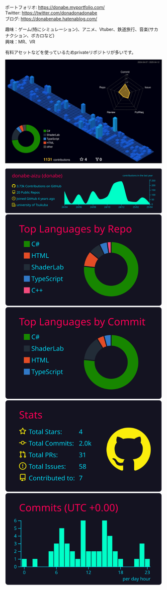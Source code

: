 ポートフォリオ: https://donabe.myportfolio.com/  
Twitter: https://twitter.com/donadonadonabe  
ブログ: https://donabenabe.hatenablog.com/  

趣味：ゲーム(特にシミュレーション)、アニメ、Vtuber、鉄道旅行、音楽(サカナクション、ボカロなど)  
興味：MR、VR

有料アセットなどを使っているためprivateリポジトリが多いです。

![](./profile-3d-contrib/profile-night-view.svg)

[![](https://raw.githubusercontent.com/donabe-aizu/donabe-aizu/main/profile-summary-card-output/2077/0-profile-details.svg)](https://github.com/vn7n24fzkq/github-profile-summary-cards)
[![](https://raw.githubusercontent.com/donabe-aizu/donabe-aizu/main/profile-summary-card-output/2077/1-repos-per-language.svg)](https://github.com/vn7n24fzkq/github-profile-summary-cards) [![](https://raw.githubusercontent.com/donabe-aizu/donabe-aizu/main/profile-summary-card-output/2077/2-most-commit-language.svg)](https://github.com/vn7n24fzkq/github-profile-summary-cards)
[![](https://raw.githubusercontent.com/donabe-aizu/donabe-aizu/main/profile-summary-card-output/2077/3-stats.svg)](https://github.com/vn7n24fzkq/github-profile-summary-cards) [![](https://raw.githubusercontent.com/donabe-aizu/donabe-aizu/main/profile-summary-card-output/2077/4-productive-time.svg)](https://github.com/vn7n24fzkq/github-profile-summary-cards)
